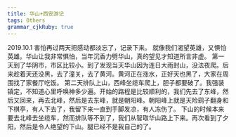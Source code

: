 ```yaml
---
title: 华山+西安游记
tags: Others
grammar_cjkRuby: true
---
```


2019.10.1
害怕再过两天把感动都淡忘了，记录下来。
就像我们渴望英雄，又惧怕英雄。华山让我非常惧怕，当年沉香力劈华山，真的望见才知道所言非虚。
第一天到了华阴市，市区比较小。到了发现当天华山因为连日大雨封山，没法夜爬。后来趁着天还没黑，去了潼关，去了黄河。黄河正在涨水，正好天也黑了，大家在周围找了家餐厅吃饭。
第二天排队上山，西峰坐缆车爬上，胆子都要破了。我强装镇定，不知道心里呼唤神多少遍。开始的路程是比较顺利的，我们先去了东峰，然后又回来，再去北峰，然后是去东峰，就是朝阳峰。朝阳峰上就是天险鹞子翻身和下棋亭，有人下去了，我留下来一直到手脚发凉，有人冻伤了。
下山的时候本来要去北峰去坐缆车，然而排队等不到了，我们从智取华山路上下来。再次看到了夕阳，然后是令人绝望的下山。腿已经不是我自己的了。
